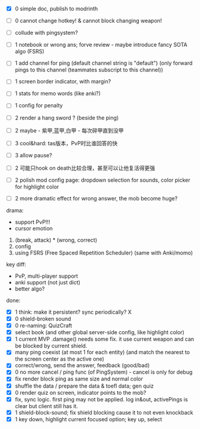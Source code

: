 - [x] 0 simple doc, publish to modrinth
- [ ] 0 cannot change hotkey! & cannot block changing weapon!
- [ ] collude with pingsystem?

- [ ] 1 notebook or wrong ans; forve review - maybe introduce fancy SOTA algo (FSRS)

- [ ] 1 add channel for ping (default channel string is "default") (only forward pings to this channel (teammates subscript to this channel))
- [ ] 1 screen border indicator, with margin?
- [ ] 1 stats for memo words (like anki?)
- [ ] 1 config for penalty


- [ ] 2 render a hang sword ? (beside the ping)
- [ ] 2 maybe - 紫甲,蓝甲,白甲 - 每次碎甲直到没甲
- [ ] 3 cool&hard: tas版本，PvP时比谁回答的快
- [ ] 3 allow pause?
- [ ] 2 可能只hook on death比较合理，甚至可以让他复活得更强
- [ ] 2 polish mod config page: dropdown selection for sounds, color picker for highlight color
- [ ] 2 more dramatic effect for wrong answer, the mob become huge?

drama:
- support PvP!!!
- cursor emotion
1. (break, attack) * (wrong, correct)
2. config
3. using FSRS (Free Spaced Repetition Scheduler) (same with Anki/momo)

key diff:
- PvP, multi-player support
- anki support (not just dict)
- better algo?


done:
- [x] 1 think: make it persistent? sync periodically? X
- [x] 0 shield-broken sound
- [x] 0 re-naming: QuizCraft
- [x] select book (and other global server-side config, like highlight color)
- [x] 1 current MVP .damage() needs some fix. it use current weapon and can be blocked by current shield.
- [x] many ping coexist (at most 1 for each entity) (and match the nearest to the screen center as the active one)
- [x] correct/wrong, send the answer, feedback (good/bad)
- [x] 0 no more cancel / ping func (of PingSystem) - cancel is only for debug
- [x] fix render block ping as same size and normal color
- [x] shuffle the data / prepare the data & toefl data; gen quiz
- [x] 0 render quiz on screen, indicator points to the mob?
- [x] fix, sync logic. first ping may not be applied. log in&out, activePings is clear but client still has it.
- [x] 1 shield-block-sound; fix shield blocking cause it to not even knockback
- [x] 1 key down, highlight current focused option; key up, select